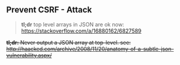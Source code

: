 ## Prevent CSRF - Attack

> **tl;dr** top level arrays in JSON are ok now: https://stackoverflow.com/a/16880162/6827589

~~**tl;dr:** Never output a JSON array at top-level. see: http://haacked.com/archive/2008/11/20/anatomy-of-a-subtle-json-vulnerability.aspx/~~
